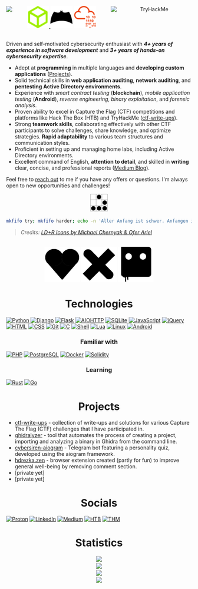 <div align="center">
  <picture>
  <a href="https://example.com">
    <img src="/svg/HTB.svg" width="60px" height="60px">
  </a>
  </picture>
  <picture>
    <source media="(prefers-color-scheme: dark)" srcset="/svg/dark/fsociety.svg">
    <img src="/svg/light/batman.svg" width="60px" height="60px">
  </picture>
  <picture>
    <img src="/svg/THM.svg" width="60px" height="60px">
  </picture>
  <picture>
    <img src="https://www.hackthebox.eu/badge/image/1007130" align="left">
  </picture>
  <picture>
  <img src="https://tryhackme-badges.s3.amazonaws.com/cybersamurai2121.png" alt="TryHackMe" align="right" width="220px" height="50px">
  </picture>
</div>
<br>

Driven and self-motivated cybersecurity enthusiast with _**4+ years of experience in software development**_ and _**3+ years of hands-on cybersecurity expertise**_.

- Adept at **programming** in multiple languages and **developing custom applications** ([Projects](#projects)).
- Solid technical skills in **web application auditing**, **network auditing**, and **pentesting Active Directory environments**.
- Experience with _smart contract testing_ (**blockchain**), _mobile application testing_ (**Android**), _reverse engineering_, _binary exploitation_, and _forensic analysis_.
- Proven ability to excel in Capture the Flag (CTF) competitions and platforms like Hack The Box (HTB) and TryHackMe ([ctf-write-ups](https://github.com/samaellovecraft/ctf-write-ups)).
- Strong **teamwork skills**, collaborating effectively with other CTF participants to solve challenges, share knowledge, and optimize strategies. **Rapid adaptability** to various team structures and communication styles.
- Proficient in setting up and managing home labs, including Active Directory environments.
- Excellent command of English, **attention to detail**, and skilled in **writing** clear, concise, and professional reports ([Medium Blog](https://medium.com/@samaellovecraft)).

Feel free to [reach out](#socials) to me if you have any offers or questions. I'm always open to new opportunities and challenges!

<div align="center">
  <picture>
    <img src="/svg/glider.svg" width="48px" height="48px"/>
  </picture>
</div>

```bash
mkfifo try; mkfifo harder; echo -n 'Aller Anfang ist schwer. Anfangen ist einfach, Beharrlichkeit eine Kunst.' | cat - try > harder & cat < harder > try
```

> _Credits: [LD+R Icons by Michael Chernyak & Ofer Ariel](https://uxuihero.com/love-death-robots-free-fan-iconfont/)_

<br>
<div align="center">
  <picture>
    <source media="(prefers-color-scheme: dark)" srcset="/svg/dark/LD+R/LD+R_Michael's_Heart.svg">
    <img src="/svg/light/LD+R/LD+R_Michael's_Heart.svg"/>
  </picture>
  <picture>
    <source media="(prefers-color-scheme: dark)" srcset="/svg/dark/LD+R/LD+R_Michael's_X.svg">
    <img src="/svg/light/LD+R/LD+R_Michael's_X.svg"/>
  </picture>
  <picture>
    <source media="(prefers-color-scheme: dark)" srcset="/svg/dark/LD+R/LD+R_Ofer's_Bloody_Robot.svg">
    <img src="/svg/light/LD+R/LD+R_Ofer's_Bloody_Robot.svg"/>
  </picture>
</div>

# <div align="center">Technologies</div>

[![Python](https://img.shields.io/badge/Python-3776AB?style=for-the-badge&labelColor=black&logo=python&logoColor=3776AB)](https://github.com/search?q=user%3Asamaellovecraft+language%3APython&type=code)
[![Django](https://img.shields.io/badge/django-092E20.svg?style=for-the-badge&labelColor=black&logo=django&logoColor=092E20)](#technologies)
[![Flask](https://img.shields.io/badge/Flask-fff?style=for-the-badge&logo=flask&logoColor=white&labelColor=000)](#technologies)
[![AIOHTTP](https://img.shields.io/badge/AIOHTTP-2C5BB4.svg?style=for-the-badge&logo=aiohttp&logoColor=2C5BB4&labelColor=000)](#technologies)
[![SQLite](https://img.shields.io/badge/SQLite-003B57.svg?style=for-the-badge&logo=sqlite&logoColor=003B57&labelColor=000)](#technologies)
[![JavaScript](https://img.shields.io/badge/-JavaScript-F0DB4F?style=for-the-badge&labelColor=black&logo=javascript&logoColor=F0DB4F)](https://github.com/search?q=user%3Asamaellovecraft+language%3AJavaScript&type=code)
[![jQuery](https://img.shields.io/badge/jQuery-0769AD?style=for-the-badge&logo=jquery&logoColor=0769AD&labelColor=black)](#technologies)
[![HTML](https://img.shields.io/badge/HTML-E34F26?style=for-the-badge&logo=html5&logoColor=E34F26&labelColor=black)](#technologies)
[![CSS](https://img.shields.io/badge/CSS-1572B6?style=for-the-badge&logo=css3&logoColor=1572B6&labelColor=black)](#technologies)
[![Git](https://img.shields.io/badge/git-F05032?style=for-the-badge&logo=git&logoColor=F05032&labelColor=black)](#technologies)
[![C](https://img.shields.io/badge/c-A8B9CC.svg?style=for-the-badge&labelColor=black&logo=c&logoColor=A8B9CC)](https://github.com/search?q=user%3Asamaellovecraft+language%3AC&type=code)
[![Shell](https://img.shields.io/badge/Shell-4EAA25?style=for-the-badge&logo=gnu-bash&logoColor=4EAA25&labelColor=000)](https://github.com/search?q=user%3Asamaellovecraft+language%3AShell&type=code)
[![Lua](https://img.shields.io/badge/Lua-2C2D72?style=for-the-badge&logo=lua&logoColor=2C2D72&labelColor=000)](https://github.com/search?q=user%3Asamaellovecraft+language%3ALua&type=code)
[![Linux](https://img.shields.io/badge/Linux-FCC624?style=for-the-badge&logo=linux&labelColor=black&logoColor=FCC624)](#technologies)
[![Android](https://img.shields.io/badge/Android-34A853?style=for-the-badge&logo=android&labelColor=black&logoColor=34A853)](#technologies)

### <div align="center">Familiar with</div>

[![PHP](https://img.shields.io/badge/PHP-777BB4?style=for-the-badge&logo=php&labelColor=black&logoColor=777BB4)](#familiar-with)
[![PostgreSQL](https://img.shields.io/badge/PostgreSQL-336791.svg?style=for-the-badge&logo=postgresql&logoColor=336791&labelColor=black)](#familiar-with)
[![Docker](https://img.shields.io/badge/Docker-2496ED?style=for-the-badge&logo=docker&labelColor=black&logoColor=2496ED)](#familiar-with)
[![Solidity](https://img.shields.io/badge/solididy-363636?style=for-the-badge&logo=solidity&labelColor=black&logoColor=363636)](#familiar-with)

### <div align="center">Learning</div>

[![Rust](https://img.shields.io/badge/Rust-B7410E?style=for-the-badge&logo=rust&labelColor=black&logoColor=B7410E)](#learning)
[![Go](https://img.shields.io/badge/Go-00ADD8?style=for-the-badge&logo=go&labelColor=black&logoColor=00ADD8)](#learning)

# <div align="center">Projects</div>

- [ctf-write-ups](https://github.com/samaellovecraft/ctf-write-ups) - collection of write-ups and solutions for various Capture The Flag (CTF) challenges that I have participated in.
- [ghidralyzer](https://github.com/samaellovecraft/ghidralyzer) - tool that automates the process of creating a project, importing and analyzing a binary in Ghidra from the command line.
- [cybersiren-aiogram]() - Telegram bot featuring a personality quiz, developed using the aiogram framework.
- [hdrezka.zen](https://github.com/samaellovecraft/hdrezka.zen) - browser extension created (partly for fun) to improve general well-being by removing comment section.
- [private yet]
- [private yet]

# <div align="center">Socials</div>

[![Proton](https://img.shields.io/badge/Proton_Mail-6D4AFF?style=for-the-badge&logo=protonmail&logoColor=fff)](mailto:samaellovecraft@protonmail.com) [![LinkedIn](https://img.shields.io/badge/LinkedIn-0A66C2?style=for-the-badge&logo=linkedin&logoColor=fff)](https://www.linkedin.com/in/samaellovecraft) [![Medium](https://img.shields.io/badge/Medium-000?style=for-the-badge&logo=medium&logoColor=fff)](https://medium.com/@samaellovecraft) [![HTB](https://img.shields.io/badge/Hack_The_Box-141A26?style=for-the-badge&logo=hackthebox&logoColor=9FEF00)](https://app.hackthebox.com/profile/1007130) [![THM](https://img.shields.io/badge/TryHackMe-212C42?style=for-the-badge&logo=tryhackme&logoColor=fff)](https://tryhackme.com/p/cybersamurai2121)

# <div align="center">Statistics</div>

<div align="center">
  <picture>
    <img src="https://github-readme-stats.vercel.app/api/top-langs/?username=samaellovecraft&layout=donut-vertical&hide_border=true&theme=tokyonight"/>
  </picture>
</div>
<div align="center">
   <picture>
    <img src="https://streak-stats.demolab.com/?user=samaellovecraft&hide_border=true&theme=tokyonight"/>
  </picture>
</div>
<div align="center">
  <picture>
    <img src="https://quotes-github-readme.vercel.app/api?type=horizontal&theme=tokyonight&quote=Failure%20has%20always%20been%20my%20greatest%20mentor.&author=Taric" height="110px"/>
  </picture>
</div>
<div align="center">
  <picture>
    <img src="https://github-profile-summary-cards.vercel.app/api/cards/profile-details?username=samaellovecraft&theme=tokyonight"/>
  </picture>
</div>
